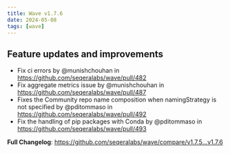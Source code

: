 ```yaml
---
title: Wave v1.7.6
date: 2024-05-08
tags: [wave]
---
```


## Feature updates and improvements

- Fix ci errors by @munishchouhan in https://github.com/seqeralabs/wave/pull/482
- Fix aggregate metrics issue by @munishchouhan in https://github.com/seqeralabs/wave/pull/487
- Fixes the Community repo name composition when namingStrategy is not specified by @pditommaso in https://github.com/seqeralabs/wave/pull/492
- Fix the handling of pip packages with Conda by @pditommaso in https://github.com/seqeralabs/wave/pull/493

**Full Changelog**: https://github.com/seqeralabs/wave/compare/v1.7.5...v1.7.6
